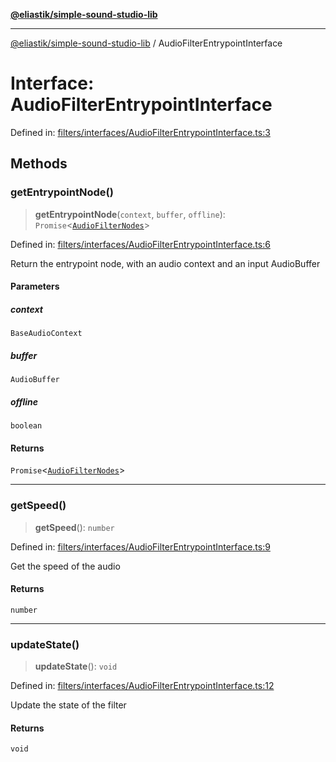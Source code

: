 [**@eliastik/simple-sound-studio-lib**](../README.md)

***

[@eliastik/simple-sound-studio-lib](../README.md) / AudioFilterEntrypointInterface

# Interface: AudioFilterEntrypointInterface

Defined in: [filters/interfaces/AudioFilterEntrypointInterface.ts:3](https://github.com/Eliastik/simple-sound-studio-lib/blob/c50b1c7d352bb72884b0aee9c3c7e31339070b21/lib/filters/interfaces/AudioFilterEntrypointInterface.ts#L3)

## Methods

### getEntrypointNode()

> **getEntrypointNode**(`context`, `buffer`, `offline`): `Promise`\<[`AudioFilterNodes`](AudioFilterNodes.md)\>

Defined in: [filters/interfaces/AudioFilterEntrypointInterface.ts:6](https://github.com/Eliastik/simple-sound-studio-lib/blob/c50b1c7d352bb72884b0aee9c3c7e31339070b21/lib/filters/interfaces/AudioFilterEntrypointInterface.ts#L6)

Return the entrypoint node, with an audio context and an input AudioBuffer

#### Parameters

##### context

`BaseAudioContext`

##### buffer

`AudioBuffer`

##### offline

`boolean`

#### Returns

`Promise`\<[`AudioFilterNodes`](AudioFilterNodes.md)\>

***

### getSpeed()

> **getSpeed**(): `number`

Defined in: [filters/interfaces/AudioFilterEntrypointInterface.ts:9](https://github.com/Eliastik/simple-sound-studio-lib/blob/c50b1c7d352bb72884b0aee9c3c7e31339070b21/lib/filters/interfaces/AudioFilterEntrypointInterface.ts#L9)

Get the speed of the audio

#### Returns

`number`

***

### updateState()

> **updateState**(): `void`

Defined in: [filters/interfaces/AudioFilterEntrypointInterface.ts:12](https://github.com/Eliastik/simple-sound-studio-lib/blob/c50b1c7d352bb72884b0aee9c3c7e31339070b21/lib/filters/interfaces/AudioFilterEntrypointInterface.ts#L12)

Update the state of the filter

#### Returns

`void`
